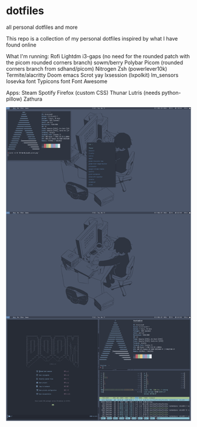 # dotfiles
all personal dotfiles and more

This repo is a collection of my personal dotfiles inspired by what I have found online

What I'm running:
Rofi
Lightdm
i3-gaps (no need for the rounded patch with the picom rounded corners branch)
sowm/berry
Polybar
Picom (rounded corners branch from sdhand/picom)
Nitrogen
Zsh (powerlever10k)
Termite/alacritty
Doom emacs
Scrot
yay
lxsession (lxpolkit)
lm_sensors
Iosevka font
Typicons font
Font Awesome


Apps:
Steam
Spotify
Firefox (custom CSS)
Thunar
Lutris (needs python-pillow)
Zathura

![](/Downloads/for_reddit.png)

